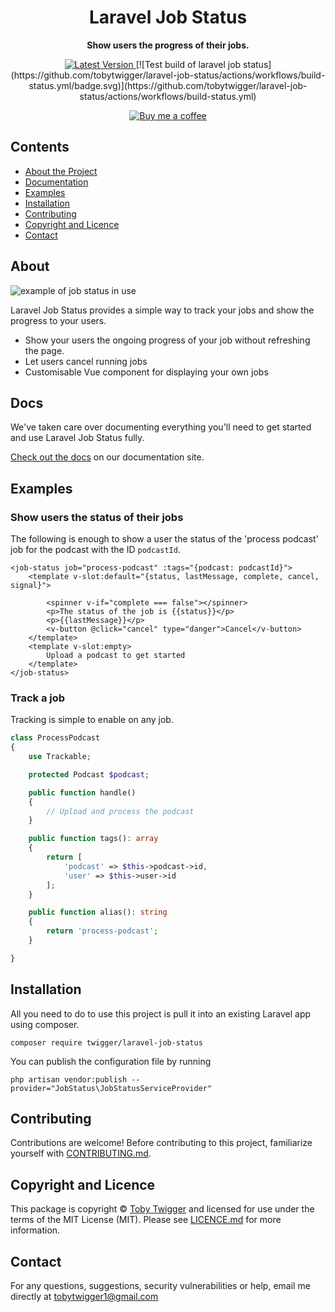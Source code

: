 <h1 align="center">Laravel Job Status</h1>

<p align="center">
    <strong>Show users the progress of their jobs.</strong>
</p>

<p align="center">
    <a href="https://github.com/ElbowSpaceUK/laravel-settings/releases">
        <img src="https://img.shields.io/github/v/release/ElbowSpaceUK/laravel-settings?label=Latest%20Version&sort=semver&style=plastic" alt="Latest Version">
    </a>
    [![Test build of laravel job status](https://github.com/tobytwigger/laravel-job-status/actions/workflows/build-status.yml/badge.svg)](https://github.com/tobytwigger/laravel-job-status/actions/workflows/build-status.yml)
</p>

<p align="center">
    <a href="http://buymeacoffee.com/translate">
        <img src="https://www.buymeacoffee.com/assets/img/custom_images/orange_img.png" alt="Buy me a coffee">
    </a>
</p>


## Contents

* [About the Project](#about)
* [Documentation](#docs)
* [Examples](#examples)
* [Installation](#installation)
* [Contributing](#contributing)
* [Copyright and Licence](#copyright-and-licence)
* [Contact](#contact)

## About

![example of job status in use](https://github.com/tobytwigger/laravel-job-status/tree/develop/docs/images/podcast.gif "Showing the user the status of their podcast being uploaded")

Laravel Job Status provides a simple way to track your jobs and show the progress to your users.

- Show your users the ongoing progress of your job without refreshing the page.
- Let users cancel running jobs
- Customisable Vue component for displaying your own jobs

## Docs

We've taken care over documenting everything you'll need to get started and use Laravel Job Status fully.

[Check out the docs](https://tobytwigger.github.io/laravel-job-status) on our documentation site.

[comment]: <> (To build them locally, you'll need to have ruby &#40;we'd recommend using rbenv&#41; and the gem bundler &#40;https://bundler.io/&#41; installed. Run `bundle install && bundle exec jekyll serve` in the docs folder.)

## Examples

### Show users the status of their jobs

The following is enough to show a user the status of the 'process podcast' job for the podcast with the ID `podcastId`.

```vue
<job-status job="process-podcast" :tags="{podcast: podcastId}">
    <template v-slot:default="{status, lastMessage, complete, cancel, signal}">
    
        <spinner v-if="complete === false"></spinner>
        <p>The status of the job is {{status}}</p>
        <p>{{lastMessage}}</p>
        <v-button @click="cancel" type="danger">Cancel</v-button>
    </template>
    <template v-slot:empty>
        Upload a podcast to get started
    </template>
</job-status>
```

### Track a job

Tracking is simple to enable on any job.

```php
class ProcessPodcast
{
    use Trackable;

    protected Podcast $podcast;

    public function handle()
    {
        // Upload and process the podcast
    }

    public function tags(): array
    {
        return [
            'podcast' => $this->podcast->id,
            'user' => $this->user->id
        ];
    }

    public function alias(): string
    {
        return 'process-podcast';
    }

}
```

## Installation

All you need to do to use this project is pull it into an existing Laravel app using composer.

```console
composer require twigger/laravel-job-status
```

You can publish the configuration file by running
```console
php artisan vendor:publish --provider="JobStatus\JobStatusServiceProvider"
```

## Contributing

Contributions are welcome! Before contributing to this project, familiarize
yourself with [CONTRIBUTING.md](CONTRIBUTING.md).

## Copyright and Licence

This package is copyright © [Toby Twigger](https://github.com/tobytwigger)
and licensed for use under the terms of the MIT License (MIT). Please see
[LICENCE.md](LICENCE.md) for more information.

## Contact

For any questions, suggestions, security vulnerabilities or help, email me directly at [tobytwigger1@gmail.com](mailto:tobytwigger1@gmail.com)
